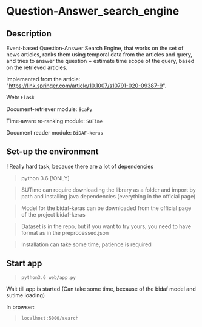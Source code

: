 # Question-Answer_search_engine

## Description

Event-based Question-Answer Search Engine, that works on the set of news articles, ranks them using temporal data from the articles and query, and tries to answer the question + estimate time scope of the query, based on the retrieved articles.

Implemented from the article: "https://link.springer.com/article/10.1007/s10791-020-09387-9".

Web: `Flask`

Document-retriever module: `ScaPy`

Time‑aware re‑ranking module: `SUTime`

Document reader module: `BiDAF-keras`

## Set-up the environment

! Really hard task, because there are a lot of dependencies

> python 3.6 [!ONLY]

> SUTime can require downloading the library as a folder and import by path and installing java dependencies (everything in the official page)

> Model for the bidaf-keras can be downloaded from the official page of the project bidaf-keras

> Dataset is in the repo, but if you want to try yours, you need to have format as in the preprocessed.json

> Installation can take some time, patience is required

## Start app

> `python3.6 web/app.py`

Wait till app is started (Can take some time, because of the bidaf model and sutime loading)

In browser:
> `localhost:5000/search`
